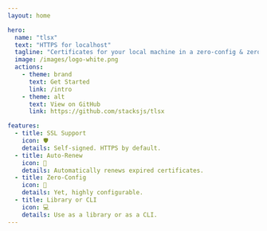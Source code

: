 ```yaml
---
layout: home

hero:
  name: "tlsx"
  text: "HTTPS for localhost"
  tagline: "Certificates for your local machine in a zero-config & zero-setup way."
  image: /images/logo-white.png
  actions:
    - theme: brand
      text: Get Started
      link: /intro
    - theme: alt
      text: View on GitHub
      link: https://github.com/stacksjs/tlsx

features:
  - title: SSL Support
    icon: 🛡️
    details: Self-signed. HTTPS by default.
  - title: Auto-Renew
    icon: 🔄
    details: Automatically renews expired certificates.
  - title: Zero-Config
    icon: 🚀
    details: Yet, highly configurable.
  - title: Library or CLI
    icon: 💻
    details: Use as a library or as a CLI.
---
```


<Home />
